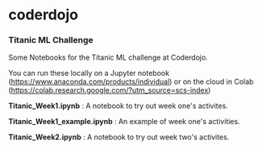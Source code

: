# coderdojo

### Titanic ML Challenge

Some Notebooks for the Titanic ML challenge at Coderdojo.

You can run these locally on a Jupyter notebook (https://www.anaconda.com/products/individual) or on the cloud in Colab (https://colab.research.google.com/?utm_source=scs-index)

**Titanic_Week1.ipynb** : A notebook to try out week one's activites.

**Titanic_Week1_example.ipynb** : An example of week one's activities.

**Titanic_Week2.ipynb** : A notebook to try out week two's activites.

